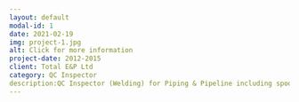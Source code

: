 ```yaml
---
layout: default
modal-id: 1
date: 2021-02-19
img: project-1.jpg
alt: Click for more information
project-date: 2012-2015
client: Total E&P Ltd
category: QC Inspector
description:QC Inspector (Welding) for Piping & Pipeline including spools & jumpers, riser tower quad, Tri and string pipelines, Double joints for gas export and water injection pipelines, Pipe in pipe swage welds, Cladding, Structures including suction piles/ILT/FLET/SIV,URTA & LRTA structures, Buoyancy tanks, Midwater arches.
---
```

